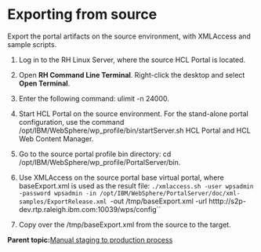 # Exporting from source 

Export the portal artifacts on the source environment, with XMLAccess and sample scripts.

1.  Log in to the RH Linux Server, where the source HCL Portal is located.

2.  Open **RH Command Line Terminal**. Right-click the desktop and select **Open Terminal**.

3.  Enter the following command: ulimit -n 24000.

4.  Start HCL Portal on the source environment. For the stand-alone portal configuration, use the command /opt/IBM/WebSphere/wp\_profile/bin/startServer.sh HCL Portal and HCL Web Content Manager.

5.  Go to the source portal profile bin directory: cd /opt/IBM/WebSphere/wp\_profile/PortalServer/bin.

6.  Use XMLAccess on the source portal base virtual portal, where baseExport.xml is used as the result file: `./xmlaccess.sh -user wpsadmin -password wpsadmin -in /opt/IBM/WebSphere/PortalServer/doc/xml-samples/ExportRelease.xml `-out /tmp/baseExport.xml -url htttp://s2p-dev.rtp.raleigh.ibm.com:10039/wps/config``

7.  Copy over the /tmp/baseExport.xml from the source to the target.


**Parent topic:**[Manual staging to production process ](../deploy/mans2p_intro.md)

